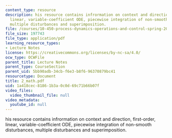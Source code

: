 ```yaml
---
content_type: resource
description: his resource contains infrormation on context and direction, first-order,
  linear, variable-coefficient ODE, piecewise integration of non-smooth disturbances,
  multiple disturbances and superimposition.
file: /courses/10-450-process-dynamics-operations-and-control-spring-2006/1a418cec81861b3a0c0d69c71b66b07f_2_math.pdf
file_size: 197743
file_type: application/pdf
learning_resource_types:
- Lecture Notes
license: https://creativecommons.org/licenses/by-nc-sa/4.0/
ocw_type: OCWFile
parent_title: Lecture Notes
parent_type: CourseSection
parent_uid: 5bb90adb-34cb-f6e3-b8f6-96370879bc41
resourcetype: Document
title: 2_math.pdf
uid: 1a418cec-8186-1b3a-0c0d-69c71b66b07f
video_files:
  video_thumbnail_file: null
video_metadata:
  youtube_id: null
---
```

his resource contains infrormation on context and direction, first-order, linear, variable-coefficient ODE, piecewise integration of non-smooth disturbances, multiple disturbances and superimposition.